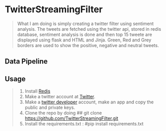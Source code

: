 # TwitterStreamingFilter

>What I am doing is simply creating a twitter filter using sentiment analysis.
 The tweets are fetched using the twitter api, stored in redis database, sentiment analysis is done and then top 15 tweete are displayed using flask and HTML and Jinja.
Green, Red and Grey borders are used to show the positive, negative and neutral tweets. 


## Data Pipeline



## Usage

>1. Install [Redis](https://redis.io/)
>2. Make a twitter account at [Twitter](https://twitter.com/home).
>3. Make a [twitter developer](developer.twitter.com) account, make an app and copy the public and private keys.
>4. Clone the repo by doing ## git clone https://github.com/TwitterStreamingFilter.git
>5. Install the requirements.txt : #pip install requirements.txt
 


